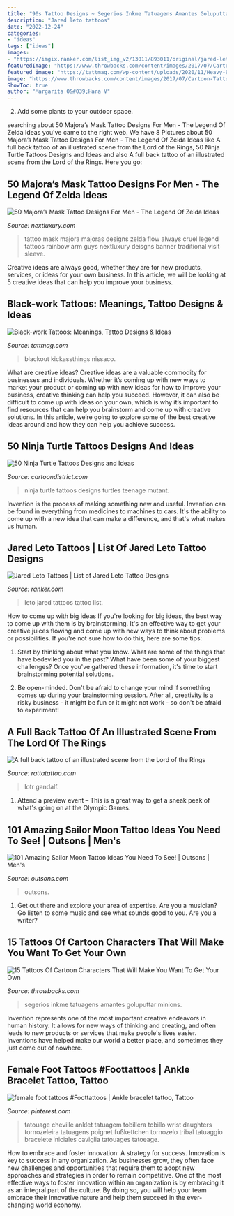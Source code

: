```yaml
---
title: "90s Tattoo Designs ~ Segerios Inkme Tatuagens Amantes Goluputtar Minions"
description: "Jared leto tattoos"
date: "2022-12-24"
categories:
- "ideas"
tags: ["ideas"]
images:
- "https://imgix.ranker.com/list_img_v2/13011/893011/original/jared-leto-tattoos?w=817&amp;h=427&amp;fm=jpg&amp;q=50&amp;fit=crop"
featuredImage: "https://www.throwbacks.com/content/images/2017/07/Cartoon-Tattoo-Designs53.png"
featured_image: "https://tattmag.com/wp-content/uploads/2020/11/Heavy-Black-work-Tattoo-6.jpg"
image: "https://www.throwbacks.com/content/images/2017/07/Cartoon-Tattoo-Designs53.png"
ShowToc: true
author: "Margarita O&#039;Hara V"
---
```



2. Add some plants to your outdoor space.

	

		
searching about 50 Majora’s Mask Tattoo Designs For Men - The Legend Of Zelda Ideas you've came to the right web. We have 8 Pictures about 50 Majora’s Mask Tattoo Designs For Men - The Legend Of Zelda Ideas like A full back tattoo of an illustrated scene from the Lord of the Rings, 50 Ninja Turtle Tattoos Designs and Ideas and also A full back tattoo of an illustrated scene from the Lord of the Rings. Here you go:
		
    
## 50 Majora’s Mask Tattoo Designs For Men - The Legend Of Zelda Ideas

<img loading=lazy src="http://nextluxury.com/wp-content/uploads/guys-majoras-mask-the-flow-of-time-is-always-cruel-banner-arm-tattoo-deisgns.jpg" onerror="this.onerror=null;this.src='https://tse3.mm.bing.net/th?id=OIP.c1AveuAHcXMXSYlrj5csKQHaHa&amp;pid=15.1';" alt="50 Majora’s Mask Tattoo Designs For Men - The Legend Of Zelda Ideas">

_Source: nextluxury.com_

>tattoo mask majora majoras designs zelda flow always cruel legend tattoos rainbow arm guys nextluxury deisgns banner traditional visit sleeve. 

	

Creative ideas are always good, whether they are for new products, services, or ideas for your own business. In this article, we will be looking at 5 creative ideas that can help you improve your business.

    
## Black-work Tattoos: Meanings, Tattoo Designs &amp; Ideas

<img loading=lazy src="https://tattmag.com/wp-content/uploads/2020/11/Heavy-Black-work-Tattoo-6.jpg" onerror="this.onerror=null;this.src='https://tse3.mm.bing.net/th?id=OIP.3r59PNc5AxIAPAjjvodRlgHaId&amp;pid=15.1';" alt="Black-work Tattoos: Meanings, Tattoo Designs &amp; Ideas">

_Source: tattmag.com_

>blackout kickassthings nissaco. 

	

What are creative ideas?
Creative ideas are a valuable commodity for businesses and individuals. Whether it’s coming up with new ways to market your product or coming up with new ideas for how to improve your business, creative thinking can help you succeed. However, it can also be difficult to come up with ideas on your own, which is why it’s important to find resources that can help you brainstorm and come up with creative solutions. In this article, we’re going to explore some of the best creative ideas around and how they can help you achieve success.

    
## 50 Ninja Turtle Tattoos Designs And Ideas

<img loading=lazy src="http://cartoondistrict.com/wp-content/uploads/2015/04/Ninja-Turtle-Tattoos-Designs-and-Ideas12-012.jpg" onerror="this.onerror=null;this.src='https://tse1.mm.bing.net/th?id=OIP.pkhhJwq0yn29_Gq2BEVKlAHaJ4&amp;pid=15.1';" alt="50 Ninja Turtle Tattoos Designs and Ideas">

_Source: cartoondistrict.com_

>ninja turtle tattoos designs turtles teenage mutant. 

	

Invention is the process of making something new and useful. Invention can be found in everything from medicines to machines to cars. It's the ability to come up with a new idea that can make a difference, and that's what makes us human.

    
## Jared Leto Tattoos | List Of Jared Leto Tattoo Designs

<img loading=lazy src="https://imgix.ranker.com/list_img_v2/13011/893011/original/jared-leto-tattoos?w=817&amp;h=427&amp;fm=jpg&amp;q=50&amp;fit=crop" onerror="this.onerror=null;this.src='https://tse2.mm.bing.net/th?id=OIP.B1HLfVKo8i6aEO2S1u5n4QHaD3&amp;pid=15.1';" alt="Jared Leto Tattoos | List of Jared Leto Tattoo Designs">

_Source: ranker.com_

>leto jared tattoos tattoo list. 

	

How to come up with big ideas
If you're looking for big ideas, the best way to come up with them is by brainstorming. It's an effective way to get your creative juices flowing and come up with new ways to think about problems or possibilities. If you're not sure how to do this, here are some tips:
1. Start by thinking about what you know. What are some of the things that have bedeviled you in the past? What have been some of your biggest challenges? Once you've gathered these information, it's time to start brainstorming potential solutions.

2. Be open-minded. Don't be afraid to change your mind if something comes up during your brainstorming session. After all, creativity is a risky business - it might be fun or it might not work - so don't be afraid to experiment!


    
## A Full Back Tattoo Of An Illustrated Scene From The Lord Of The Rings

<img loading=lazy src="https://rattatattoo.com/wp-content/uploads/2012/06/lotr-lord-of-the-rings-full-back-tattoo-body-art-skin-ink-fantasy-jrr-tolkien-gandalf.jpeg" onerror="this.onerror=null;this.src='https://tse2.mm.bing.net/th?id=OIP.tnru0vGQJM46AN_q2QOcwAHaK7&amp;pid=15.1';" alt="A full back tattoo of an illustrated scene from the Lord of the Rings">

_Source: rattatattoo.com_

>lotr gandalf. 

	

1. Attend a preview event – This is a great way to get a sneak peak of what's going on at the Olympic Games.

    
## 101 Amazing Sailor Moon Tattoo Ideas You Need To See! | Outsons | Men&#039;s

<img loading=lazy src="https://outsons.com/wp-content/uploads/2020/08/2020-08-09-08.25.47-2371566235159727379_sailormoontattoo-1024x1024.jpg" onerror="this.onerror=null;this.src='https://tse2.mm.bing.net/th?id=OIP.o6r6BbLKfjyJ7hOIXWGQ8gHaHa&amp;pid=15.1';" alt="101 Amazing Sailor Moon Tattoo Ideas You Need To See! | Outsons | Men&#039;s">

_Source: outsons.com_

>outsons. 

	

1. Get out there and explore your area of expertise. Are you a musician? Go listen to some music and see what sounds good to you. Are you a writer?

    
## 15 Tattoos Of Cartoon Characters That Will Make You Want To Get Your Own

<img loading=lazy src="https://www.throwbacks.com/content/images/2017/07/Cartoon-Tattoo-Designs53.png" onerror="this.onerror=null;this.src='https://tse1.mm.bing.net/th?id=OIP.q1h4zdYWLyRGNdeCq2Ot9QHaH_&amp;pid=15.1';" alt="15 Tattoos Of Cartoon Characters That Will Make You Want To Get Your Own">

_Source: throwbacks.com_

>segerios inkme tatuagens amantes goluputtar minions. 

	

Invention represents one of the most important creative endeavors in human history. It allows for new ways of thinking and creating, and often leads to new products or services that make people's lives easier. Inventions have helped make our world a better place, and sometimes they just come out of nowhere.

    
## Female Foot Tattoos #Foottattoos | Ankle Bracelet Tattoo, Tattoo

<img loading=lazy src="https://i.pinimg.com/736x/27/fa/e5/27fae5fc0bc7b27dd1490e939f758481.jpg" onerror="this.onerror=null;this.src='https://tse1.mm.bing.net/th?id=OIP.VtTb4_fTuRIJfsF2yG5lywHaMB&amp;pid=15.1';" alt="female foot tattoos #Foottattoos | Ankle bracelet tattoo, Tattoo">

_Source: pinterest.com_

>tatouage cheville anklet tatuagem tobillera tobillo wrist daughters tornozeleira tatuagens poignet fußkettchen tornozelo tribal tatuaggio bracelete iniciales caviglia tatouages tatoeage. 

	

How to embrace and foster innovation: A strategy for success.
Innovation is key to success in any organization. As businesses grow, they often face new challenges and opportunities that require them to adopt new approaches and strategies in order to remain competitive. One of the most effective ways to foster innovation within an organization is by embracing it as an integral part of the culture. By doing so, you will help your team embrace their innovative nature and help them succeed in the ever-changing world economy.

